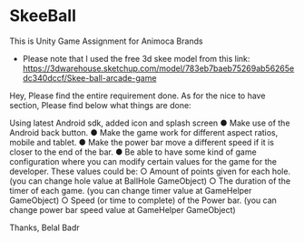 # SkeeBall
This is Unity Game Assignment for Animoca Brands

* Please note that I used the free 3d skee model from this link:
https://3dwarehouse.sketchup.com/model/783eb7baeb75269ab56265edc340dccf/Skee-ball-arcade-game

Hey,
Please find the entire requirement done.
As for the nice to have section, Please find below what things are done:

Using latest Android sdk, added icon and splash screen
● Make use of the Android back button.
● Make the game work for different aspect ratios, mobile and tablet.
● Make the power bar move a different speed if it is closer to the end of the bar.
● Be able to have some kind of game configuration where you can modify certain
values for the game for the developer. These values could be:
○ Amount of points given for each hole. (you can change hole value at BallHole GameObject) 
○ The duration of the timer of each game. (you can change timer value at GameHelper GameObject)
○ Speed (or time to complete) of the Power bar. (you can change power bar speed value at GameHelper GameObject)



Thanks,
Belal Badr
